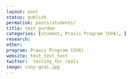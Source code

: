 ```yaml
---
layout: post
status: publish
permalink: posts/students/
title: test_purdom
categories: [student, Praxis Program (UVA), ]
research: 
other: 
program: Praxis Program (UVA)
website: test_test_test
twitter:  testing_for_reals
image: cuny-gcdi.jpg
---
```


